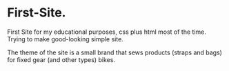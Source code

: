# First-Site.
First Site for my educational purposes, css plus html most of the time. Trying to make good-looking simple site.

The theme of the site is a small brand that sews products (straps and bags) for fixed gear (and other types) bikes.
